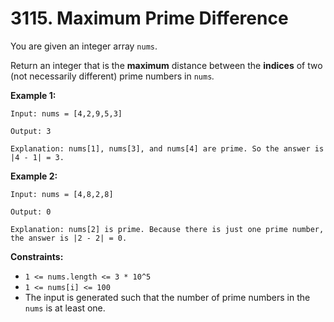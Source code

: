 # 3115. Maximum Prime Difference

You are given an integer array `nums`.

Return an integer that is the **maximum** distance between the **indices** of two (not necessarily different) prime numbers in `nums`*.*

**Example 1:**

```()
Input: nums = [4,2,9,5,3]

Output: 3

Explanation: nums[1], nums[3], and nums[4] are prime. So the answer is |4 - 1| = 3.
```

**Example 2:**

```()
Input: nums = [4,8,2,8]

Output: 0

Explanation: nums[2] is prime. Because there is just one prime number, the answer is |2 - 2| = 0.
```

**Constraints:**

- `1 <= nums.length <= 3 * 10^5`
- `1 <= nums[i] <= 100`
- The input is generated such that the number of prime numbers in the `nums` is at least one.
